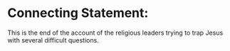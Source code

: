 # Connecting Statement:

This is the end of the account of the religious leaders trying to trap Jesus with several difficult questions.